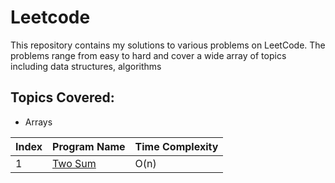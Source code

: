 # Leetcode 

This repository contains my solutions to various problems on LeetCode. The problems range from easy to hard and cover a wide array of topics including data structures, algorithms

## Topics Covered:
- Arrays

| Index | Program Name                | Time Complexity |
|-------|--------------               |-----------------|
| 1     | [Two Sum](https://leetcode.com/problems/two-sum/) | O(n)            |


